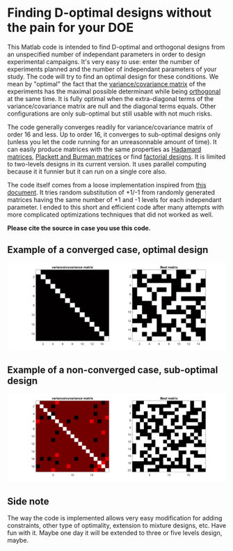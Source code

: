 # Finding D-optimal designs without the pain for your DOE

This Matlab code is intended to find D-optimal and orthogonal designs from an unspecified number of independant parameters in order to design experimental campaigns. It's very easy to use: enter the number of experiments planned and the number of independant parameters of your study. The code will try to find an optimal design for these conditions. We mean by "optimal" the fact that the [variance/covariance matrix](https://en.wikipedia.org/wiki/Covariance_matrix) of the experiments has the maximal possible determinant while being [orthogonal](https://en.wikipedia.org/wiki/Orthogonal_matrix) at the same time. It is fully optimal when the extra-diagonal terms of the variance/covariance matrix are null and the diagonal terms equals. Other configurations are only sub-optimal but still usable with not much risks.

The code generally converges readily for variance/covariance matrix of order 16 and less. Up to order 16, it converges to sub-optimal designs only (unless you let the code running for an unreasonnable amount of time). It can easily produce matrices with the same properties as [Hadamard matrices](https://en.wikipedia.org/wiki/Hadamard_matrix), [Plackett and Burman matrices](https://en.wikipedia.org/wiki/Plackett%E2%80%93Burman_design) or find [factorial designs](https://en.wikipedia.org/wiki/Factorial_experiment). It is limited to two-levels designs in its current version. It uses parallel computing because it it funnier but it can run on a single core also.

The code itself comes from a loose implementation inspired from [this document](Triefenbach%20(2008)%20The%20D-Optimal%20Approach%20and%20Its%20Implementation%20As%20a%20Computer%20Algorithm.pdf). It tries random substitution of +1/-1 from randomly generated matrices having the same number of +1 and -1 levels for each independant parameter. I ended to this short and efficient code after many attempts with more complicated optimizations techniques that did not worked as well.

**Please cite the source in case you use this code.**

## Example of a converged case, optimal design
![](Pictures/Figure_converged.png)

## Example of a non-converged case, sub-optimal design
![](Pictures/Figure_incomplete.png)

## Side note
The way the code is implemented allows very easy modification for adding constraints, other type of optimality, extension to mixture designs, etc. Have fun with it. Maybe one day it will be extended to three or five levels design, maybe.
